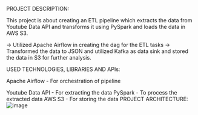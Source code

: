 PROJECT DESCRIPTION:

This project is about creating an ETL pipeline which extracts the data from Youtube Data API and transforms it using PySpark and loads the data in AWS S3.

-> Utilized Apache Airflow in creating the dag for the ETL tasks
-> Transformed the data to JSON and utilized Kafka as data sink and stored the data in S3 for further analysis.

USED TECHNOLOGIES, LIBRARIES AND APIs:

Apache Airflow - For orchestration of pipeline

Youtube Data API - For extracting the data
PySpark - To process the extracted data
AWS S3 - For storing the data
PROJECT ARCHITECTURE:
![image](https://github.com/Swathi-Reddy1408/Etl_Pipeline_With_Airflow/assets/52827609/45933ea1-bed8-4a6e-b65b-55fc3ff1f8e9)

